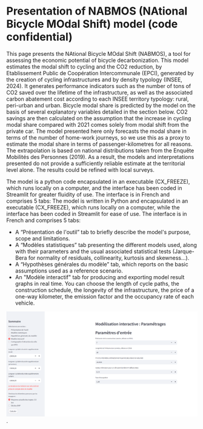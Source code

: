# Presentation of NABMOS (NAtional Bicycle MOdal Shift) model (code confidential)

This page presents the NAtional Bicycle MOdal Shift (NABMOS), a tool for assessing the economic potential of bicycle decarbonization. This model estimates the modal shift to cycling and the CO2 reduction, by Etablissement Public de Coopération Intercommunale (EPCI), generated by the creation of cycling infrastructures and by density typology (INSEE, 2024). It generates performance indicators such as the number of tons of CO2 saved over the lifetime of the infrastructure, as well as the associated carbon abatement cost according to each INSEE territory typology: rural, peri-urban and urban. 
Bicycle modal share is predicted by the model on the basis of several explanatory variables detailed in the section below. CO2 savings are then calculated on the assumption that the increase in cycling modal share compared with 2021 comes solely from modal shift from the private car. 
The model presented here only forecasts the modal share in terms of the number of home-work journeys, so we use this as a proxy to estimate the modal share in terms of passenger-kilometres for all reasons. The extrapolation is based on national distributions taken from the Enquête Mobilités des Personnes (2019). As a result, the models and interpretations presented do not provide a sufficiently reliable estimate at the territorial level alone. The results could be refined with local surveys. 

The model is a python code encapsulated in an executable (CX_FREEZE), which runs locally on a computer, and the interface has been coded in Streamlit for greater fluidity of use. The interface is in French and comprises 5 tabs:
The model is written in Python and encapsulated in an executable (CX_FREEZE), which runs locally on a computer, while the interface has been coded in Streamlit for ease of use. The interface is in French and comprises 5 tabs:

- A “Présentation de l'outil” tab to briefly describe the model's purpose, scope and limitations.
- A “Modèles statistiques” tab presenting the different models used, along with their parameters and the usual associated statistical tests (Jarque-Bera for normality of residuals, collinearity, kurtosis and skewness...).
- A “Hypothèses générales du modèle” tab, which reports on the basic assumptions used as a reference scenario.
- An "Modèle interactif" tab for producing and exporting model result graphs in real time. You can choose the length of cycle paths, the construction schedule, the longevity of the infrastructure, the price of a one-way kilometer, the emission factor and the occupancy rate of each vehicle.
  
![](pictures_nabmos/nabmos.png "Interactive model illustration (french)").
